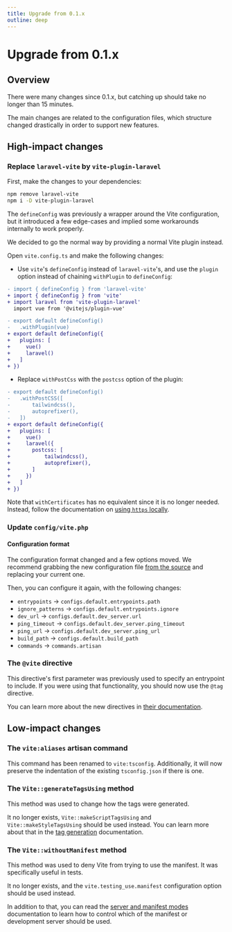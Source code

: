 ```yaml
---
title: Upgrade from 0.1.x
outline: deep
---
```


# Upgrade from 0.1.x

## Overview

There were many changes since 0.1.x, but catching up should take no longer than 15 minutes. 

The main changes are related to the configuration files, which structure changed drastically in order to support new features.

## High-impact changes

### Replace `laravel-vite` by `vite-plugin-laravel`

First, make the changes to your dependencies:

```sh
npm remove laravel-vite
npm i -D vite-plugin-laravel
```

The `defineConfig` was previously a wrapper around the Vite configuration, but it introduced a few edge-cases and implied some workarounds internally to work properly. 

We decided to go the normal way by providing a normal Vite plugin instead.

Open `vite.config.ts` and make the following changes: 

- Use `vite`'s `defineConfig` instead of `laravel-vite`'s, and use the `plugin` option instead of chaining `withPlugin` to `defineConfig`:

```diff {3,11}
- import { defineConfig } from 'laravel-vite'
+ import { defineConfig } from 'vite'
+ import laravel from 'vite-plugin-laravel'
  import vue from '@vitejs/plugin-vue'

- export default defineConfig()
- 	.withPlugin(vue)
+ export default defineConfig({
+   plugins: [
+     vue()
+     laravel()
+   ]
+ })
```

- Replace `withPostCss` with the `postcss` option of the plugin:

```diff {10,11,12,13}
- export default defineConfig()
- 	.withPostCSS([
- 		tailwindcss(),
- 		autoprefixer(),
- 	])
+ export default defineConfig({
+   plugins: [
+     vue()
+     laravel({
+       postcss: [
+      		tailwindcss(),
+      		autoprefixer(),
+       ]
+     })
+   ]
+ })
```

Note that `withCertificates` has no equivalent since it is no longer needed. Instead, follow the documentation on [using `https` locally](/guide/essentials/development.html#using-http-over-tsl).

### Update `config/vite.php`

#### Configuration format

The configuration format changed and a few options moved. We recommend grabbing the new configuration file [from the source](https://github.com/innocenzi/laravel-vite/blob/main/config/vite.php) and replacing your current one.

Then, you can configure it again, with the following changes:
  
- `entrypoints` -> `configs.default.entrypoints.path`
- `ignore_patterns` -> `configs.default.entrypoints.ignore`
- `dev_url` -> `configs.default.dev_server.url`
- `ping_timeout` -> `configs.default.dev_server.ping_timeout`
- `ping_url` -> `configs.default.dev_server.ping_url`
- `build_path` -> `configs.default.build_path`
- `commands` -> `commands.artisan`

### The `@vite` directive

This directive's first parameter was previously used to specify an entrypoint to include. If you were using that functionality, you should now use the `@tag` directive. 

You can learn more about the new directives in [their documentation](/guide/features/directives.html#tag).

## Low-impact changes

### The `vite:aliases` artisan command

This command has been renamed to `vite:tsconfig`. Additionally, it will now preserve the indentation of the existing `tsconfig.json` if there is one.

### The `Vite::generateTagsUsing` method 

This method was used to change how the tags were generated. 

It no longer exists, `Vite::makeScriptTagsUsing` and `Vite::makeStyleTagsUsing` should be used instead. You can learn more about that in the [tag generation](/guide/extra-topics/tag-generation.html) documentation.

### The `Vite::withoutManifest` method

This method was used to deny Vite from trying to use the manifest. It was specifically useful in tests. 

It no longer exists, and the `vite.testing_use.manifest` configuration option should be used instead. 

In addition to that, you can read the [server and manifest modes](/guide/essentials/server-and-manifest-modes.html) documentation to learn how to control which of the manifest or development server should be used.
